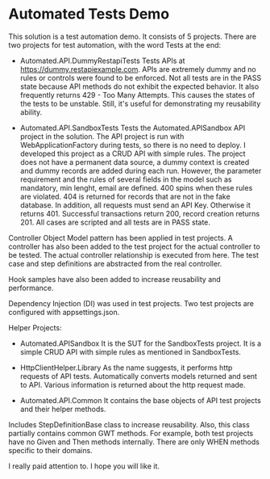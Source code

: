 
# Automated Tests Demo

This solution is a test automation demo. It consists of 5 projects. There are two projects for test automation, with the word Tests at the end:

* Automated.API.DummyRestapiTests
Tests APIs at https://dummy.restapiexample.com. APIs are extremely dummy and no rules or controls were found to be enforced. Not all tests are in the PASS state because API methods do not exhibit the expected behavior. It also frequently returns 429 - Too Many Attempts. This causes the states of the tests to be unstable. Still, it's useful for demonstrating my reusability ability.

* Automated.API.SandboxTests
Tests the Automated.APISandbox API project in the solution. The API project is run with WebApplicationFactory during tests, so there is no need to deploy. I developed this project as a CRUD API with simple rules. The project does not have a permanent data source, a dummy context is created and dummy records are added during each run. However, the parameter requirement and the rules of several fields in the model such as mandatory, min lenght, email are defined. 400 spins when these rules are violated. 404 is returned for records that are not in the fake database. In addition, all requests must send an API Key. Otherwise it returns 401. Successful transactions return 200, record creation returns 201. All cases are scripted and all tests are in PASS state.

Controller Object Model pattern has been applied in test projects. A controller has also been added to the test project for the actual controller to be tested. The actual controller relationship is executed from here. The test case and step definitions are abstracted from the real controller.

Hook samples have also been added to increase reusability and performance.

Dependency Injection (DI) was used in test projects. Two test projects are configured with appsettings.json.

Helper Projects:
* Automated.APISandbox
It is the SUT for the SandboxTests project. It is a simple CRUD API with simple rules as mentioned in SandboxTests.

* HttpClientHelper.Library
As the name suggests, it performs http requests of API tests. Automatically converts models returned and sent to API. Various information is returned about the http request made.

* Automated.API.Common
It contains the base objects of API test projects and their helper methods.

Includes StepDefinitionBase class to increase reusability. Also, this class partially contains common GWT methods. For example, both test projects have no Given and Then methods internally. There are only WHEN methods specific to their domains.

I really paid attention to. I hope you will like it.

